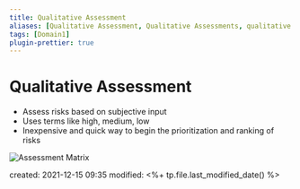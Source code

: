 ```yaml
---
title: Qualitative Assessment
aliases: [Qualitative Assessment, Qualitative Assessments, qualitative assessment, qualitative assessments]
tags: [Domain1]
plugin-prettier: true
---
```


# Qualitative Assessment

- Assess risks based on subjective input
- Uses terms like high, medium, low
- Inexpensive and quick way to begin the prioritization and ranking of risks

![Assessment Matrix](../../../Assets/img/Assessment-Matrix.png)

created: 2021-12-15 09:35
modified: <%+ tp.file.last_modified_date() %>
